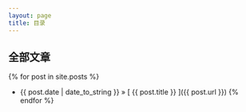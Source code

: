```yaml
---
layout: page
title: 目录
---
```


## 全部文章

{% for post in site.posts %}
  * {{ post.date | date_to_string }} &raquo; [ {{ post.title }} ]({{ post.url }})
{% endfor %}